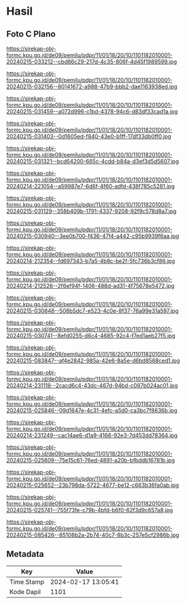 # Hasil

## Foto C Plano

https://sirekap-obj-formc.kpu.go.id/de09/pemilu/pdpr/11/01/18/20/10/1101182010001-20240215-033212--cbd86c29-217d-4c35-806f-4d45f1989599.jpg

https://sirekap-obj-formc.kpu.go.id/de09/pemilu/pdpr/11/01/18/20/10/1101182010001-20240215-032156--80141672-a988-47b9-bbb2-dae1163938ed.jpg

https://sirekap-obj-formc.kpu.go.id/de09/pemilu/pdpr/11/01/18/20/10/1101182010001-20240215-031459--a072d996-c1bd-4378-94c6-d83df33cad1a.jpg

https://sirekap-obj-formc.kpu.go.id/de09/pemilu/pdpr/11/01/18/20/10/1101182010001-20240215-031403--0d1605ed-f840-43e0-b1ff-17df33db0ff0.jpg

https://sirekap-obj-formc.kpu.go.id/de09/pemilu/pdpr/11/01/18/20/10/1101182010001-20240215-031321--bcd64200-665c-4cdd-b84a-d3ef3d5d5607.jpg

https://sirekap-obj-formc.kpu.go.id/de09/pemilu/pdpr/11/01/18/20/10/1101182010001-20240214-221054--a59987e7-6d6f-4f60-adfd-438f785c5281.jpg

https://sirekap-obj-formc.kpu.go.id/de09/pemilu/pdpr/11/01/18/20/10/1101182010001-20240215-031129--358b409b-1791-4337-9208-92f9c578d8a7.jpg

https://sirekap-obj-formc.kpu.go.id/de09/pemilu/pdpr/11/01/18/20/10/1101182010001-20240215-030940--3ee0b700-f436-47f4-a442-c95b9939f6aa.jpg

https://sirekap-obj-formc.kpu.go.id/de09/pemilu/pdpr/11/01/18/20/10/1101182010001-20240214-212354--fd697343-b7a5-4b8c-be2f-5fc736b3cf86.jpg

https://sirekap-obj-formc.kpu.go.id/de09/pemilu/pdpr/11/01/18/20/10/1101182010001-20240214-212526--2f6ef94f-1406-488d-ad31-4f75678e5472.jpg

https://sirekap-obj-formc.kpu.go.id/de09/pemilu/pdpr/11/01/18/20/10/1101182010001-20240215-030848--508b5dc7-e523-4c0e-8f37-76a99e31a597.jpg

https://sirekap-obj-formc.kpu.go.id/de09/pemilu/pdpr/11/01/18/20/10/1101182010001-20240215-030741--8efd0255-d6c4-4685-92c4-f7ed1aeb27f5.jpg

https://sirekap-obj-formc.kpu.go.id/de09/pemilu/pdpr/11/01/18/20/10/1101182010001-20240215-083847--af4e2842-985a-42e6-8a5e-d6bd8568ced1.jpg

https://sirekap-obj-formc.kpu.go.id/de09/pemilu/pdpr/11/01/18/20/10/1101182010001-20240214-231118--2cacd6c4-43dc-467d-94bd-c087b024ac01.jpg

https://sirekap-obj-formc.kpu.go.id/de09/pemilu/pdpr/11/01/18/20/10/1101182010001-20240215-025846--09d1647e-4c31-4efc-a5d0-ca3bc7f8636b.jpg

https://sirekap-obj-formc.kpu.go.id/de09/pemilu/pdpr/11/01/18/20/10/1101182010001-20240214-231249--cac14ae6-d1a9-4166-92e3-7d453dd78364.jpg

https://sirekap-obj-formc.kpu.go.id/de09/pemilu/pdpr/11/01/18/20/10/1101182010001-20240215-025609--75e15c61-76ed-4891-a20b-bfbddb16781b.jpg

https://sirekap-obj-formc.kpu.go.id/de09/pemilu/pdpr/11/01/18/20/10/1101182010001-20240215-025652--23b798da-5722-4677-be12-c663b36fa0ab.jpg

https://sirekap-obj-formc.kpu.go.id/de09/pemilu/pdpr/11/01/18/20/10/1101182010001-20240215-025741--755f73fe-c79b-4bfd-b6f0-62f3d9c657a8.jpg

https://sirekap-obj-formc.kpu.go.id/de09/pemilu/pdpr/11/01/18/20/10/1101182010001-20240215-085426--85108b2a-2b74-40c7-8b3c-257e5cf2986b.jpg


## Metadata

| Key        | Value               |
| ---------- | ------------------- |
| Time Stamp | 2024-02-17 13:05:41 |
| Kode Dapil | 1101                |



